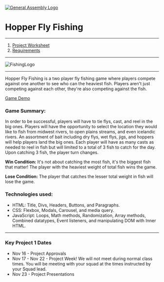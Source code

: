 [![General Assembly Logo](https://camo.githubusercontent.com/1a91b05b8f4d44b5bbfb83abac2b0996d8e26c92/687474703a2f2f692e696d6775722e636f6d2f6b6538555354712e706e67)](https://generalassemb.ly)

#  Hopper Fly Fishing
___
1. [Project Worksheet](project-worksheet.md)
1. [Requirements](requirements.md)
___
![FishingLogo](https://image.freepik.com/free-vector/bass-fishing-illustration-logo-design_177315-283.jpg)
___
Hopper Fly Fishing is a two player fly fishing game where players compete against one another to see who can the heaviest fish. Players aren't just competing against each other, they're also competing against the fish.

[Game Demo](https://gregdusek.github.io/Project_1/)

### Game Summary:
In order to be successful, players will have to tie flys, cast, and reel in the big ones. Players will have the opportunity to select the location they would like to fish from midwest rivers, to open plains streams, and even icelandic rivers. An assortment of bait including dry flys, wet flys, jigs, and hoppers will help players land the big ones. Each player will have as many casts as needed to reel in fish but will limited to a total of 3 fish to catch for the day. Upon catching 3 fish, the player turn changes.

**Win Condition:** 
It's not about catching the most fish, it's the biggest fish that matter! The player with the heaviest weight of total fish wins the game.

**Lose Condition:** 
The player that catches the lesser total weight in fish will lose the game.

### Technologies used:
- HTML: Title, Divs, Headers, Buttons, and Paragraphs.
- CSS: Flexbox, Modals, Carousel, and media query.
- JavaScript: Loops, Math methods, Randomization, Array methods, Combined datatypes, Event listeners, and manipulating DOM with Inner HTML.
___

### Key Project 1 Dates
- Nov 16 - Project Approvals
- Nov 17 - Nov 22 - Project Week! We will not meet during normal class times. You will be meeting with your squad at the times instructed by your Squad lead.
- Nov 23 - Project Presentations
